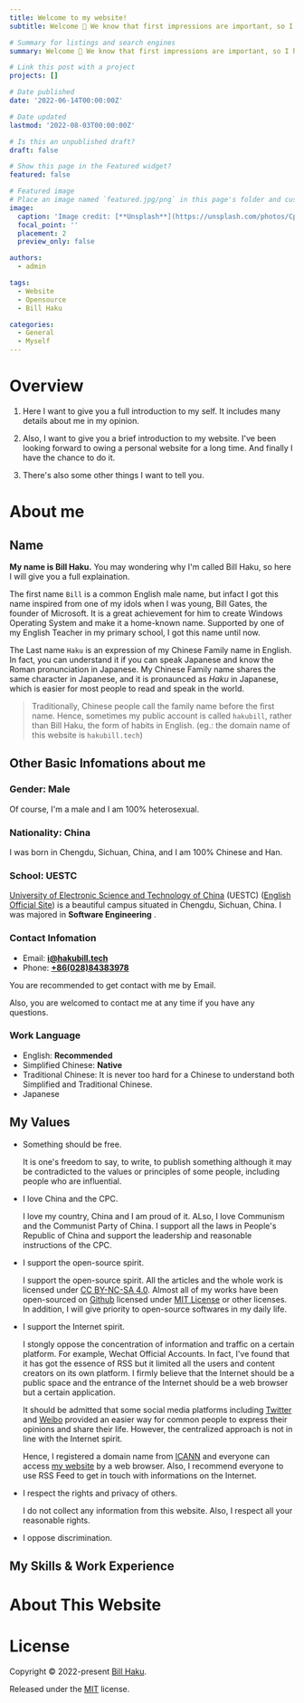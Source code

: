 ```yaml
---
title: Welcome to my website!
subtitle: Welcome 👋 We know that first impressions are important, so I have written all the things you may want to know to help you get familiar with everything in no time.

# Summary for listings and search engines
summary: Welcome 👋 We know that first impressions are important, so I have written all the things you may want to know to help you get familiar with everything in no time.

# Link this post with a project
projects: []

# Date published
date: '2022-06-14T00:00:00Z'

# Date updated
lastmod: '2022-08-03T00:00:00Z'

# Is this an unpublished draft?
draft: false

# Show this page in the Featured widget?
featured: false

# Featured image
# Place an image named `featured.jpg/png` in this page's folder and customize its options here.
image:
  caption: 'Image credit: [**Unsplash**](https://unsplash.com/photos/CpkOjOcXdUY)'
  focal_point: ''
  placement: 2
  preview_only: false

authors:
  - admin

tags:
  - Website
  - Opensource
  - Bill Haku

categories:
  - General
  - Myself
---
```


# Overview

1. Here I want to give you a full introduction to my self. It includes many details about me in my opinion.

2. Also, I want to give you a brief introduction to my website. I've been looking forward to owing a personal website for a long time. And finally I have the chance to do it.

3. There's also some other things I want to tell you.

# About me

## Name

**My name is Bill Haku.** You may wondering why I'm called Bill Haku, so here I will give you a full explaination.

The first name `Bill` is a common English male name, but infact I got this name inspired from one of my idols when I was young, Bill Gates, the founder of Microsoft. It is a great achievement for him to create Windows Operating System and make it a home-known name. Supported by one of my English Teacher in my primary school, I got this name until now.

The Last name `Haku` is an expression of my Chinese Family name in English. In fact, you can understand it if you can speak Japanese and know the Roman pronunciation in Japanese. My Chinese Family name shares the same character in Japanese, and it is pronaunced as *Haku* in Japanese, which is easier for most people to read and speak in the world.

> Traditionally, Chinese people call the family name before the first name. Hence, sometimes my public account is called `hakubill`, rather than Bill Haku, the form of habits in English. (eg.: the domain name of this website is `hakubill.tech`)

## Other Basic Infomations about me

### Gender: Male

Of course, I'm a male and I am 100% heterosexual.

### Nationality: China

I was born in Chengdu, Sichuan, China, and I am 100% Chinese and Han.

### School: UESTC

 [University of Electronic Science and Technology of China](http://www.uestc.edu.cn) (UESTC) ([English Official Site](https://en.uestc.edu.cn)) is a beautiful campus situated in Chengdu, Sichuan, China. I was majored in **Software Engineering** .

### Contact Infomation

- Email: [**i@hakubill.tech**](mailto:i@hakubill.tech)
- Phone: [**+86(028)84383978**](tel:+86(028)84383978)

You are recommended to get contact with me by Email.

Also, you are welcomed to contact me at any time if you have any questions.

### Work Language

- English: **Recommended**
- Simplified Chinese: **Native**
- Traditional Chinese: It is never too hard for a Chinese to understand both Simplified and Traditional Chinese.
- Japanese

## My Values

- Something should be free.

  It is one's freedom to say, to write, to publish something although it may be contradicted to the values or principles of some people, including people who are influential.

- I love China and the CPC.

  I love my country, China and I am proud of it. ALso, I love Communism and the Communist Party of China. I support all the laws in People's Republic of China and support the leadership and reasonable instructions of the CPC.

- I support the open-source spirit.

  I support the open-source spirit. All the articles and the whole work is licensed under [CC BY-NC-SA 4.0](https://creativecommons.org/licenses/by-nc-sa/4.0/). Almost all of my works have been open-sourced on [Github](https://github.com) licensed under [MIT License](https://opensource.org/licenses/MIT) or other licenses. In addition, I will give priority to open-source softwares in my daily life.

- I support the Internet spirit.

  I stongly oppose the concentration of information and traffic on a certain platform. For example, Wechat Official Accounts. In fact, I've found that it has got the essence of RSS but it limited all the users and content creators on its own platform. I firmly believe that the Internet should be a public space and the entrance of the Internet should be a web browser but a certain application.

  It should be admitted that some social media platforms including [Twitter](https://twitter.com) and [Weibo](https://weibo.com) provided an easier way for common people to express their opinions and share their life. However, the centralized approach is not in line with the Internet spirit.

  Hence, I registered a domain name from [ICANN](https://www.icann.org) and everyone can access [my website](https://hakubill.tech) by a web browser. Also, I recommend everyone to use RSS Feed to get in touch with informations on the Internet.

- I respect the rights and privacy of others.

  I do not collect any information from this website. Also, I respect all your reasonable rights.

- I oppose discrimination.

## My Skills & Work Experience

# About This Website

# License

Copyright ©️ 2022-present [Bill Haku](https://hakubill.tech).

Released under the [MIT](https://github.com/Bill-Haku/homepage/LICENSE.md) license.
